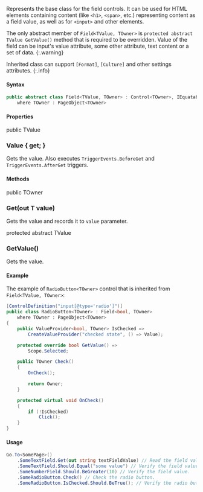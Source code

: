 Represents the base class for the field controls.
It can be used for HTML elements containing content (like `<h1>`, `<span>`, etc.)
representing content as a field value, as well as for `<input>` and other elements.

The only abstract member of `Field<TValue, TOwner>` is `protected abstract TValue GetValue()` method that is required to be overridden.
Value of the field can be input's value attribute, some other attribute, text content or a set of data.
{:.warning}

Inherited class can support `[Format]`, `[Culture]` and other settings attributes.
{:.info}

#### Syntax

```cs
public abstract class Field<TValue, TOwner> : Control<TOwner>, IEquatable<TValue>, IObjectProvider<TValue, TOwner>, IConvertsValueToString<TValue>
    where TOwner : PageObject<TOwner>
```

#### Properties

<div class="member">
    <span class="head"><span class="keyword">public</span> <span class="type">TValue</span></span>
    <h3><span class="body">Value</span><span class="tail"> { <span class="keyword">get</span>; }</span></h3>
</div>

Gets the value. Also executes `TriggerEvents.BeforeGet` and `TriggerEvents.AfterGet` triggers.

#### Methods

<div class="member">
    <span class="head"><span class="keyword">public</span> <span class="type">TOwner</span></span>
    <h3><span class="body">Get</span><span class="tail">(<span class="keyword">out</span> <span class="type">T</span> value)</span></h3>
</div>

Gets the value and records it to `value` parameter.

<div class="member">
    <span class="head"><span class="keyword">protected abstract</span> <span class="type">TValue</span></span>
    <h3><span class="body">GetValue()</span></h3>
</div>

Gets the value.

#### Example

The example of `RadioButton<TOwner>` control that is inherited from `Field<TValue, TOwner>`:

```cs
[ControlDefinition("input[@type='radio']")]
public class RadioButton<TOwner> : Field<bool, TOwner>
    where TOwner : PageObject<TOwner>
{
    public ValueProvider<bool, TOwner> IsChecked =>
        CreateValueProvider("checked state", () => Value);

    protected override bool GetValue() =>
        Scope.Selected;

    public TOwner Check()
    {
        OnCheck();

        return Owner;
    }

    protected virtual void OnCheck()
    {
        if (!IsChecked)
            Click();
    }
}
```

#### Usage

```cs
Go.To<SomePage>()
    .SomeTextField.Get(out string textFieldValue) // Read the field value to the variable.
    .SomeTextField.Should.Equal("some value") // Verify the field value.
    .SomeNumberField.Should.BeGreater(10) // Verify the field value.
    .SomeRadioButton.Check() // Check the radio button.
    .SomeRadioButton.IsChecked.Should.BeTrue(); // Verify the radio button is checked.
```